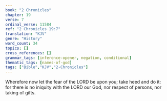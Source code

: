 ```yaml
---
book: "2 Chronicles"
chapter: 19
verse: 7
ordinal_verse: 11584
ref: "2 Chronicles 19:7"
translation: "KJV"
genre: "History"
word_count: 34
topics: []
cross_references: []
grammar_tags: [inference-opener, negation, conditional]
thematic_tags: [names-of-god]
tags: ["Bible","KJV","2-Chronicles"]
---
```

Wherefore now let the fear of the LORD be upon you; take heed and do it: for there is no iniquity with the LORD our God, nor respect of persons, nor taking of gifts.
